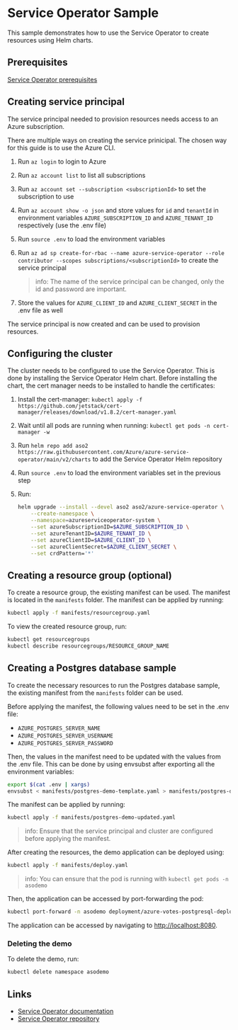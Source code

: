 # Service Operator Sample

This sample demonstrates how to use the Service Operator to create resources using Helm charts.

## Prerequisites

[Service Operator prerequisites](https://azure.github.io/azure-service-operator/#prerequisites)

## Creating service principal

The service principal needed to provision resources needs access to an Azure subscription.

There are multiple ways on creating the service prinicipal. The chosen way for this guide is to use the Azure CLI.

1. Run `az login` to login to Azure
1. Run `az account list` to list all subscriptions
1. Run `az account set --subscription <subscriptionId>` to set the subscription to use
1. Run `az account show -o json` and store values for `id` and `tenantId` in environment variables `AZURE_SUBSCRIPTION_ID` and `AZURE_TENANT_ID` respectively (use the .env file)
1. Run `source .env` to load the environment variables
1. Run `az ad sp create-for-rbac --name azure-service-operator --role contributor --scopes subscriptions/<subscriptionId>` to create the service principal

    >info: The name of the service principal can be changed, only the id and password are important.

1. Store the values for `AZURE_CLIENT_ID` and `AZURE_CLIENT_SECRET` in the .env file as well

The service principal is now created and can be used to provision resources.

## Configuring the cluster

The cluster needs to be configured to use the Service Operator. This is done by installing the Service Operator Helm chart. Before installing the chart, the cert manager needs to be installed to handle the certificates:

1. Install the cert-manager: `kubectl apply -f https://github.com/jetstack/cert-manager/releases/download/v1.8.2/cert-manager.yaml`
1. Wait until all pods are running when running: `kubectl get pods -n cert-manager -w`
1. Run `helm repo add aso2 https://raw.githubusercontent.com/Azure/azure-service-operator/main/v2/charts` to add the Service Operator Helm repository
1. Run `source .env` to load the environment variables set in the previous step
1. Run:

    ```bash
    helm upgrade --install --devel aso2 aso2/azure-service-operator \
        --create-namespace \
        --namespace=azureserviceoperator-system \
        --set azureSubscriptionID=$AZURE_SUBSCRIPTION_ID \
        --set azureTenantID=$AZURE_TENANT_ID \
        --set azureClientID=$AZURE_CLIENT_ID \
        --set azureClientSecret=$AZURE_CLIENT_SECRET \
        --set crdPattern='*'
    ```

## Creating a resource group (optional)

To create a resource group, the existing manifest can be used. The manifest is located in the `manifests` folder. The manifest can be applied by running:

```bash
kubectl apply -f manifests/resourcegroup.yaml
```

To view the created resource group, run:

```bash
kubectl get resourcegroups
kubectl describe resourcegroups/RESOURCE_GROUP_NAME
```

## Creating a Postgres database sample

To create the necessary resources to run the Postgres database sample, the existing manifest from the `manifests` folder can be used.

Before applying the manifest, the following values need to be set in the .env file:

- `AZURE_POSTGRES_SERVER_NAME`
- `AZURE_POSTGRES_SERVER_USERNAME`
- `AZURE_POSTGRES_SERVER_PASSWORD`

Then, the values in the manifest need to be updated with the values from the .env file. This can be done by using envsubst after exporting all the environment variables:

```bash
export $(cat .env | xargs)
envsubst < manifests/postgres-demo-template.yaml > manifests/postgres-demo-updated.yaml
```

The manifest can be applied by running:

```bash
kubectl apply -f manifests/postgres-demo-updated.yaml
```

>info: Ensure that the service principal and cluster are configured before applying the manifest.

After creating the resources, the demo application can be deployed using:

```bash
kubectl apply -f manifests/deploy.yaml
```

>info: You can ensure that the pod is running with `kubectl get pods -n asodemo`

Then, the application can be accessed by port-forwarding the pod:

```bash
kubectl port-forward -n asodemo deployment/azure-votes-postgresql-deployment 8080:8080
```

The application can be accessed by navigating to <http://localhost:8080>.

### Deleting the demo

To delete the demo, run:

```bash
kubectl delete namespace asodemo
```

## Links

- [Service Operator documentation](https://azure.github.io/azure-service-operator/)
- [Service Operator repository](https://github.com/Azure/azure-service-operator)
